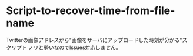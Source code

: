 # Script-to-recover-time-from-file-name
Twitterの画像アドレスから"画像をサーバにアップロードした時刻が分かる"スクリプト
ノリと勢いなのでIssues対応しません。
